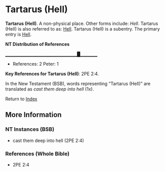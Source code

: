 # Tartarus (Hell)
**Tartarus (Hell)**. 
A non-physical place. 
Other forms include: 
*Hell*. 
Tartarus (Hell) is also referred to as: 
[Hell](Hell.md). 
Tartarus (Hell) is a subentry. The primary entry is 
[Hell](Hell.md). 


**NT Distribution of References**

▁▁▁▁▁▁▁▁▁▁▁▁▁▁▁▁▁▁▁▁▁█▁▁▁▁▁
* References: 2 Peter: 1



**Key References for Tartarus (Hell)**: 
2PE 2:4. 




In the New Testament (BSB), words representing “Tartarus (Hell)” are translated as 
*cast them deep into hell* (1x). 


Return to [Index](00-Index.md)

## More Information

### NT Instances (BSB)

* cast them deep into hell (2PE 2:4)



### References (Whole Bible)

* 2PE 2:4



